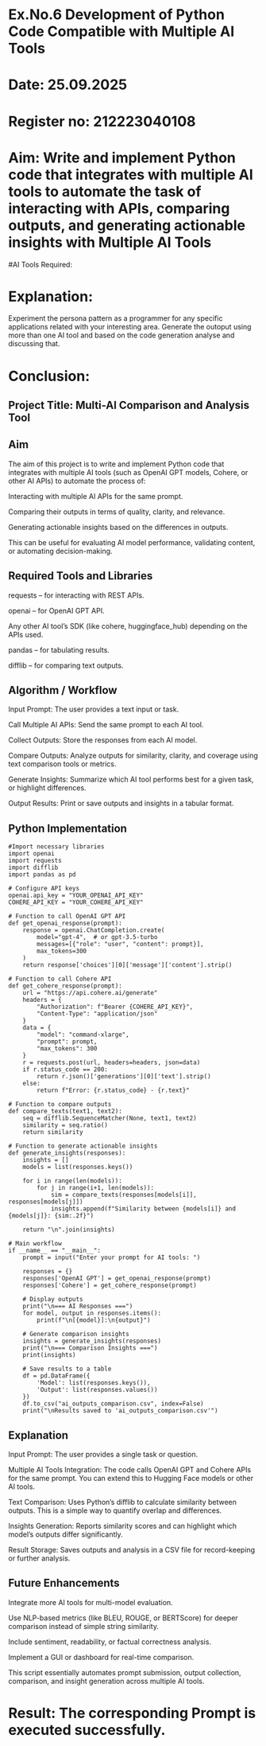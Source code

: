 # Ex.No.6 Development of Python Code Compatible with Multiple AI Tools

# Date: 25.09.2025
# Register no: 212223040108
# Aim: Write and implement Python code that integrates with multiple AI tools to automate the task of interacting with APIs, comparing outputs, and generating actionable insights with Multiple AI Tools

#AI Tools Required:

# Explanation:
Experiment the persona pattern as a programmer for any specific applications related with your interesting area. 
Generate the outoput using more than one AI tool and based on the code generation analyse and discussing that. 

# Conclusion:
## Project Title: Multi-AI Comparison and Analysis Tool
## Aim

The aim of this project is to write and implement Python code that integrates with multiple AI tools (such as OpenAI GPT models, Cohere, or other AI APIs) to automate the process of:

Interacting with multiple AI APIs for the same prompt.

Comparing their outputs in terms of quality, clarity, and relevance.

Generating actionable insights based on the differences in outputs.

This can be useful for evaluating AI model performance, validating content, or automating decision-making.

## Required Tools and Libraries

requests – for interacting with REST APIs.

openai – for OpenAI GPT API.

Any other AI tool’s SDK (like cohere, huggingface_hub) depending on the APIs used.

pandas – for tabulating results.

difflib – for comparing text outputs.

## Algorithm / Workflow

Input Prompt: The user provides a text input or task.

Call Multiple AI APIs: Send the same prompt to each AI tool.

Collect Outputs: Store the responses from each AI model.

Compare Outputs: Analyze outputs for similarity, clarity, and coverage using text comparison tools or metrics.

Generate Insights: Summarize which AI tool performs best for a given task, or highlight differences.

Output Results: Print or save outputs and insights in a tabular format.

## Python Implementation
```
#Import necessary libraries
import openai
import requests
import difflib
import pandas as pd

# Configure API keys
openai.api_key = "YOUR_OPENAI_API_KEY"
COHERE_API_KEY = "YOUR_COHERE_API_KEY"

# Function to call OpenAI GPT API
def get_openai_response(prompt):
    response = openai.ChatCompletion.create(
        model="gpt-4",  # or gpt-3.5-turbo
        messages=[{"role": "user", "content": prompt}],
        max_tokens=300
    )
    return response['choices'][0]['message']['content'].strip()

# Function to call Cohere API
def get_cohere_response(prompt):
    url = "https://api.cohere.ai/generate"
    headers = {
        "Authorization": f"Bearer {COHERE_API_KEY}",
        "Content-Type": "application/json"
    }
    data = {
        "model": "command-xlarge",
        "prompt": prompt,
        "max_tokens": 300
    }
    r = requests.post(url, headers=headers, json=data)
    if r.status_code == 200:
        return r.json()['generations'][0]['text'].strip()
    else:
        return f"Error: {r.status_code} - {r.text}"

# Function to compare outputs
def compare_texts(text1, text2):
    seq = difflib.SequenceMatcher(None, text1, text2)
    similarity = seq.ratio()
    return similarity

# Function to generate actionable insights
def generate_insights(responses):
    insights = []
    models = list(responses.keys())
    
    for i in range(len(models)):
        for j in range(i+1, len(models)):
            sim = compare_texts(responses[models[i]], responses[models[j]])
            insights.append(f"Similarity between {models[i]} and {models[j]}: {sim:.2f}")
    
    return "\n".join(insights)

# Main workflow
if __name__ == "__main__":
    prompt = input("Enter your prompt for AI tools: ")

    responses = {}
    responses['OpenAI GPT'] = get_openai_response(prompt)
    responses['Cohere'] = get_cohere_response(prompt)
    
    # Display outputs
    print("\n=== AI Responses ===")
    for model, output in responses.items():
        print(f"\n[{model}]:\n{output}")

    # Generate comparison insights
    insights = generate_insights(responses)
    print("\n=== Comparison Insights ===")
    print(insights)

    # Save results to a table
    df = pd.DataFrame({
        'Model': list(responses.keys()),
        'Output': list(responses.values())
    })
    df.to_csv("ai_outputs_comparison.csv", index=False)
    print("\nResults saved to 'ai_outputs_comparison.csv'")
```

## Explanation

Input Prompt: The user provides a single task or question.

Multiple AI Tools Integration: The code calls OpenAI GPT and Cohere APIs for the same prompt. You can extend this to Hugging Face models or other AI tools.

Text Comparison: Uses Python’s difflib to calculate similarity between outputs. This is a simple way to quantify overlap and differences.

Insights Generation: Reports similarity scores and can highlight which model’s outputs differ significantly.

Result Storage: Saves outputs and analysis in a CSV file for record-keeping or further analysis.

## Future Enhancements

Integrate more AI tools for multi-model evaluation.

Use NLP-based metrics (like BLEU, ROUGE, or BERTScore) for deeper comparison instead of simple string similarity.

Include sentiment, readability, or factual correctness analysis.

Implement a GUI or dashboard for real-time comparison.

This script essentially automates prompt submission, output collection, comparison, and insight generation across multiple AI tools.


# Result: The corresponding Prompt is executed successfully.
